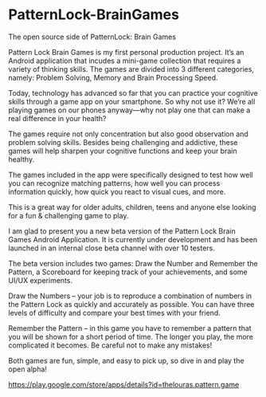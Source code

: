 # PatternLock-BrainGames
The open source side of PatternLock: Brain Games 

Pattern Lock Brain Games is my first personal production project.
It’s an Android application that incudes a mini-game collection that requires a variety of thinking skills.
The games are divided into 3 different categories, namely: Problem Solving, Memory and Brain Processing Speed.

Today, technology has advanced so far that you can practice your cognitive skills through a game app on your smartphone. So why not use it? We’re all playing games on our phones anyway—why not play one that can make a real difference in your health?

The games require not only concentration but also good observation and problem solving skills.
Besides being challenging and addictive, these games will help sharpen your cognitive functions and keep your brain healthy.

The games included in the app were specifically designed to test how well you can recognize matching patterns, how well you can process information quickly, how quick you react to visual cues, and more.

This is a great way for older adults, children, teens and anyone else looking for a fun & challenging game to play.

I am glad to present you a new beta version of the Pattern Lock Brain Games Android Application.
It is currently under development and has been launched in an internal close beta channel with over 10 testers.

The beta version includes two games: Draw the Number and Remember the Pattern, a Scoreboard for keeping track of your achievements, and some UI/UX experiments.

Draw the Numbers – your job is to reproduce a combination of numbers in the Pattern Lock as quickly and accurately as possible. You can have three levels of difficulty and compare your best times with your friend.

Remember the Pattern – in this game you have to remember a pattern that you will be shown for a short period of time. The longer you play, the more complicated it becomes. Be careful not to make any mistakes!

Both games are fun, simple, and easy to pick up, so dive in and play the open alpha!

https://play.google.com/store/apps/details?id=thelouras.pattern.game


